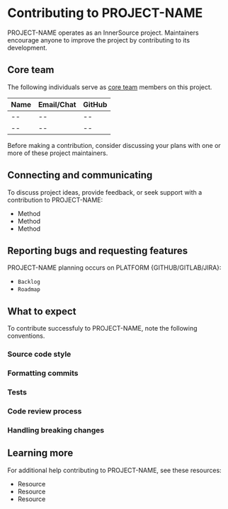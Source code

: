 # Contributing to PROJECT-NAME

PROJECT-NAME operates as an InnerSource project.
Maintainers encourage anyone to improve the project by contributing to its development.

## Core team
The following individuals serve as [core team](https://patterns.innersourcecommons.org/p/core-team) members on this project. 

<!-- Use this table to present the project's core team/maintainers, along with contact details. -->

| Name | Email/Chat | GitHub |
| ---- | ---------- | ------ |
| -- | -- | -- |
| -- | -- | -- |

Before making a contribution, consider discussing your plans with one or more of these project maintainers.

## Connecting and communicating
To discuss project ideas, provide feedback, or seek support with a contribution to PROJECT-NAME:

* Method
* Method
* Method

## Reporting bugs and requesting features
PROJECT-NAME planning occurs on PLATFORM {GITHUB/GITLAB/JIRA}:

<!-- Include here any relevant notes on how prospective contributors can most easily get a glimpse of ongoing project development and priorities. -->

* `Backlog`
* `Roadmap`

## What to expect
To contribute successfuly to PROJECT-NAME, note the following conventions.

<!-- Add or remove any of the following headings to provide details about the project's coding deveopment conventions. -->

### Source code style
### Formatting commits
### Tests
### Code review process
### Handling breaking changes

## Learning more
For additional help contributing to PROJECT-NAME, see these resources:

* Resource
* Resource
* Resource
